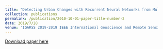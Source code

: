 ```yaml
---
title: "Detecting Urban Changes with Recurrent Neural Networks from Multitemporal Sentinel-2 Data"
collection: publications
permalink: /publication/2010-10-01-paper-title-number-2
date: 2019/7/28
venue: 'IGARSS 2019-2019 IEEE International Geoscience and Remote Sensing Symposium'
---
```

[Download paper here](https://arxiv.org/pdf/1910.07778.pdf)
